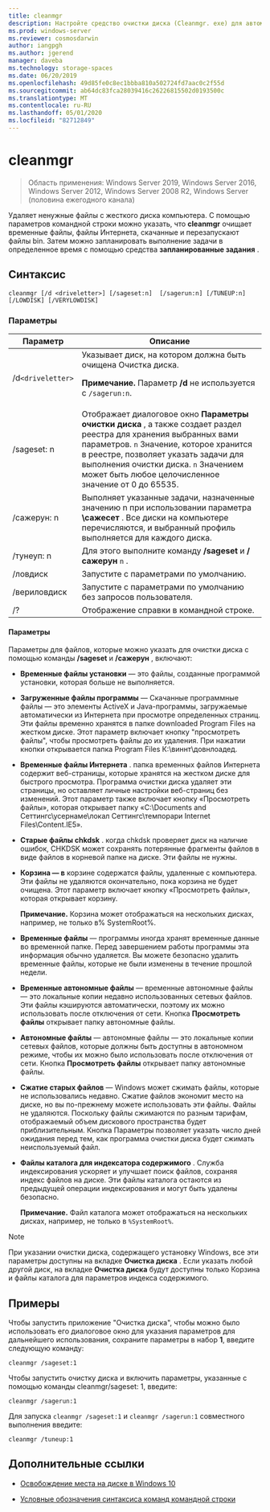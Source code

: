 ```yaml
---
title: cleanmgr
description: Настройте средство очистки диска (Cleanmgr. exe) для автоматической очистки определенных файлов.
ms.prod: windows-server
ms.reviewer: cosmosdarwin
author: iangpgh
ms.author: jgerend
manager: daveba
ms.technology: storage-spaces
ms.date: 06/20/2019
ms.openlocfilehash: 49d85fe0c8ec1bbba810a502724fd7aac0c2f55d
ms.sourcegitcommit: ab64dc83fca28039416c26226815502d0193500c
ms.translationtype: MT
ms.contentlocale: ru-RU
ms.lasthandoff: 05/01/2020
ms.locfileid: "82712849"
---
```

# <a name="cleanmgr"></a>cleanmgr

> Область применения: Windows Server 2019, Windows Server 2016, Windows Server 2012, Windows Server 2008 R2, Windows Server (половина ежегодного канала)

Удаляет ненужные файлы с жесткого диска компьютера. С помощью параметров командной строки можно указать, что **cleanmgr** очищает временные файлы, файлы Интернета, скачанные и перезапускают файлы bin. Затем можно запланировать выполнение задачи в определенное время с помощью средства **запланированные задания** .

## <a name="syntax"></a>Синтаксис

```
cleanmgr [/d <driveletter>] [/sageset:n]  [/sagerun:n] [/TUNEUP:n] [/LOWDISK] [/VERYLOWDISK]
```

### <a name="parameters"></a>Параметры

| Параметр | Описание |
| --------- | ----------- |
| /d`<driveletter>` | Указывает диск, на котором должна быть очищена Очистка диска.<p>**Примечание.** Параметр **/d** не используется с `/sagerun:n`. |
| /sageset: n | Отображает диалоговое окно **Параметры очистки диска** , а также создает раздел реестра для хранения выбранных вами параметров. `n` Значение, которое хранится в реестре, позволяет указать задачи для выполнения очистки диска. `n` Значением может быть любое целочисленное значение от 0 до 65535. |
| /сажерун: n | Выполняет указанные задачи, назначенные значению n при использовании параметра **\сажесет** . Все диски на компьютере перечисляются, и выбранный профиль выполняется для каждого диска. |
| /тунеуп: n | Для этого выполните команду **/sageset** и **/сажерун** `n` . |
| /ловдиск | Запустите с параметрами по умолчанию. |
| /вериловдиск | Запустите с параметрами по умолчанию без запросов пользователя. |
| /? | Отображение справки в командной строке. |

#### <a name="options"></a>Параметры

Параметры для файлов, которые можно указать для очистки диска с помощью команды **/sageset** и **/сажерун** , включают:

- **Временные файлы установки** — это файлы, созданные программой установки, которая больше не выполняется.

- **Загруженные файлы программы** — Скачанные программные файлы — это элементы ActiveX и Java-программы, загружаемые автоматически из Интернета при просмотре определенных страниц. Эти файлы временно хранятся в папке downloaded Program Files на жестком диске. Этот параметр включает кнопку "просмотреть файлы", чтобы просмотреть файлы до их удаления. При нажатии кнопки открывается папка Program Files К:\виннт\довнлоадед.

- **Временные файлы Интернета** . папка временных файлов Интернета содержит веб-страницы, которые хранятся на жестком диске для быстрого просмотра. Программа очистки диска удаляет эти страницы, но оставляет личные настройки веб-страниц без изменений. Этот параметр также включает кнопку «Просмотреть файлы», которая открывает папку «C:\Documents and Сеттингс\усернаме\локал Сеттингс\темпорари Internet Files\Content.IE5».

- **Старые файлы chkdsk** . когда chkdsk проверяет диск на наличие ошибок, CHKDSK может сохранять потерянные фрагменты файлов в виде файлов в корневой папке на диске. Эти файлы не нужны.

- **Корзина — в** корзине содержатся файлы, удаленные с компьютера. Эти файлы не удаляются окончательно, пока корзина не будет очищена. Этот параметр включает кнопку «Просмотреть файлы», которая открывает корзину.<p>**Примечание.** Корзина может отображаться на нескольких дисках, например, не только в% SystemRoot%.

- **Временные файлы** — программы иногда хранят временные данные во временной папке. Перед завершением работы программы эта информация обычно удаляется. Вы можете безопасно удалить временные файлы, которые не были изменены в течение прошлой недели.

- **Временные автономные файлы** — временные автономные файлы — это локальные копии недавно использованных сетевых файлов. Эти файлы кэшируются автоматически, поэтому их можно использовать после отключения от сети. Кнопка **Просмотреть файлы** открывает папку автономные файлы.

- **Автономные файлы** — автономные файлы — это локальные копии сетевых файлов, которые должны быть доступны в автономном режиме, чтобы их можно было использовать после отключения от сети. Кнопка **Просмотреть файлы** открывает папку автономные файлы.

- **Сжатие старых файлов** — Windows может сжимать файлы, которые не использовались недавно. Сжатие файлов экономит место на диске, но вы по-прежнему можете использовать эти файлы. Файлы не удаляются. Поскольку файлы сжимаются по разным тарифам, отображаемый объем дискового пространства будет приблизительным. Кнопка Параметры позволяет указать число дней ожидания перед тем, как программа очистки диска будет сжимать неиспользуемый файл.

- **Файлы каталога для индексатора содержимого** . Служба индексирования ускоряет и улучшает поиск файлов, сохраняя индекс файлов на диске. Эти файлы каталога остаются из предыдущей операции индексирования и могут быть удалены безопасно.<p>**Примечание.** Файл каталога может отображаться на нескольких дисках, например, не только в `%SystemRoot%`.

>[!NOTE]
> При указании очистки диска, содержащего установку Windows, все эти параметры доступны на вкладке **Очистка диска** . Если указать любой другой диск, на вкладке **Очистка диска** будут доступны только Корзина и файлы каталога для параметров индекса содержимого.

## <a name="examples"></a>Примеры

Чтобы запустить приложение "Очистка диска", чтобы можно было использовать его диалоговое окно для указания параметров для дальнейшего использования, сохраните параметры в набор **1**, введите следующую команду:

```
cleanmgr /sageset:1
```

Чтобы запустить очистку диска и включить параметры, указанные с помощью команды cleanmgr/sageset: 1, введите:

```
cleanmgr /sagerun:1
```

Для запуска `cleanmgr /sageset:1` и `cleanmgr /sagerun:1` совместного выполнения введите:

```
cleanmgr /tuneup:1
```

## <a name="additional-references"></a>Дополнительные ссылки

- [Освобождение места на диске в Windows 10](https://support.microsoft.com/help/12425/windows-10-free-up-drive-space)

- [Условные обозначения синтаксиса команд командной строки](command-line-syntax-key.md)
